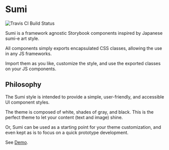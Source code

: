 # Sumi

![Travis CI Build Status](https://travis-ci.org/elishaterada/sumi.svg?branch=master)

Sumi is a framework agnostic Storybook components inspired by Japanese sumi-e art style.

All components simply exports encapsulated CSS classes, allowing the use in any JS frameworks.

Import them as you like, customize the style, and use the exported classes on your JS components.

## Philosophy

The Sumi style is intended to provide a simple, user-friendly, and accessible UI component styles.

The theme is composed of white, shades of gray, and black. This is the perfect theme to let your content (text and image) shine.

Or, Sumi can be used as a starting point for your theme customization, and even kept as is to focus on a quick prototype development.

See [Demo](https://elishaterada.github.io/sumi/).

